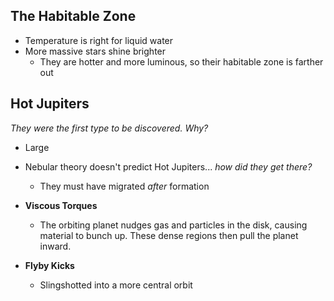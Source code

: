 ## The Habitable Zone
- Temperature is right for liquid water
- More massive stars shine brighter
	- They are hotter and more luminous, so their habitable zone is farther out

## Hot Jupiters
*They were the first type to be discovered. Why?*
- Large

- Nebular theory doesn't predict Hot Jupiters... *how did they get there?*
	- They must have migrated *after* formation
- **Viscous Torques**
	- The orbiting planet nudges gas and particles in the disk, causing material to bunch up. These dense regions then pull the planet inward.
- **Flyby Kicks**
	- Slingshotted into a more central orbit

